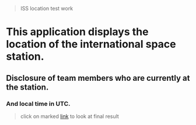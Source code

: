 >ISS location test work
# This application displays the location of the international space station.
## Disclosure of team members who are currently at the station.
### And local time in UTC.


>click on marked [link](https://seryogium.github.io/CleveroadTest.io/) to look at final result

